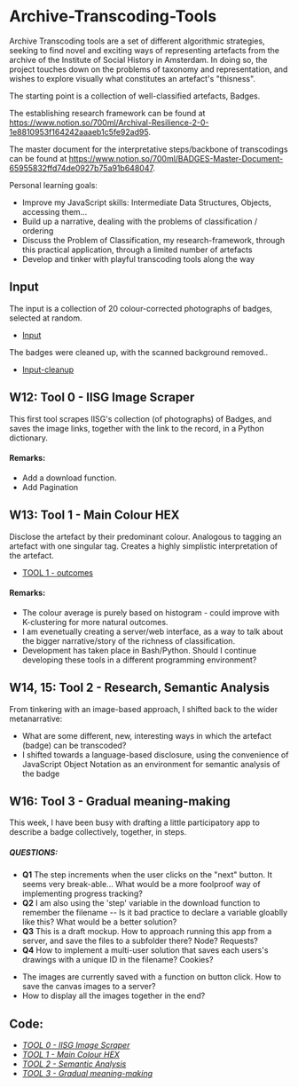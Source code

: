# Archive-Transcoding-Tools
 
Archive Transcoding tools are a set of different algorithmic strategies, seeking to find novel and exciting ways of representing artefacts from the archive of the Institute of Social History in Amsterdam. In doing so, the project touches down on the problems of taxonomy and representation, and wishes to explore visually what constitutes an artefact's "thisness". 

The starting point is a collection of well-classified artefacts, Badges. 

The establishing research framework can be found at https://www.notion.so/700ml/Archival-Resilience-2-0-1e8810953f164242aaaeb1c5fe92ad95.

The master document for the interpretative steps/backbone of transcodings can be found at https://www.notion.so/700ml/BADGES-Master-Document-65955832ffd74de0927b75a91b648047.

Personal learning goals:
- Improve my JavaScript skills: Intermediate Data Structures, Objects, accessing them...
- Build up a narrative, dealing with the problems of classification / ordering
- Discuss the Problem of Classification, my research-framework, through this practical application, through a limited number of artefacts
- Develop and tinker with playful transcoding tools along the way

## Input
The input is a collection of 20 colour-corrected photographs of badges, selected at random. 
- [Input](https://drive.google.com/open?id=1k7vdxrWdUg5r0helB_yeT7051W1r1Ttc)

The badges were cleaned up, with the scanned background removed.. 
- [Input-cleanup](https://drive.google.com/open?id=16yaqBnfxsEB8Vx6aOMcAG-fH5-W0PCgq)

## W12: Tool 0 - IISG Image Scraper
This first tool scrapes IISG's collection (of photographs) of Badges, and saves the image links, together with the link to the record, in a Python dictionary. 

#### Remarks:
- Add a download function.
- Add Pagination

## W13: Tool 1 - Main Colour HEX
Disclose the artefact by their predominant colour. Analogous to tagging an artefact with one singular tag. Creates a highly simplistic interpretation of the artefact.
- [TOOL 1 - outcomes](https://drive.google.com/open?id=1sZFAJHxdTo6kFFht144gDHAQaPNzByss)

#### Remarks:
- The colour average is purely based on histogram - could improve with K-clustering for more natural outcomes.
- I am evenetually creating a server/web interface, as a way to talk about the bigger narrative/story of the richness of classification.
- Development has taken place in Bash/Python. Should I continue developing these tools in a different programming environment?

## W14, 15: Tool 2 - Research, Semantic Analysis

From tinkering with an image-based approach, I shifted back to the wider metanarrative:
- What are some different, new, interesting ways in which the artefact (badge) can be transcoded?
- I shifted towards a language-based disclosure, using the convenience of JavaScript Object Notation as an environment for semantic analysis of the badge

## W16: Tool 3 - Gradual meaning-making
This week, I have been busy with drafting a little participatory app to describe a badge collectively, together, in steps. 

##### QUESTIONS:
  * **Q1** The step increments when the user clicks on the "next" button. It seems very break-able... What would be a more foolproof way of implementing progress tracking?
  * **Q2** I am also using the 'step' variable in the download function to remember the filename -- Is it bad practice to declare a variable gloablly like this? What would be a better solution?
  * **Q3** This is a draft mockup. How to approach running this app from a server, and save the files to a subfolder there? Node? Requests?
  * **Q4** How to implement a multi-user solution that saves each users's drawings with a unique ID in the filename? Cookies?

- The images are currently saved with a function on button click. How to save the canvas images to a server?
- How to display all the images together in the end?


## Code:
- [*TOOL 0 - IISG Image Scraper*](https://github.com/dmnkvd/Archive-Transcoding-Tools/tree/master/tool_0-scraper)
- [*TOOL 1 - Main Colour HEX*](https://github.com/dmnkvd/Archive-Transcoding-Tools/tree/master/tool_1-HexCode)
- [*TOOL 2 - Semantic Analysis*](https://github.com/dmnkvd/Archive-Transcoding-Tools/tree/master/tool_2-Semantic-analysis)
- [*TOOL 3 - Gradual meaning-making*](https://github.com/dmnkvd/Archive-Transcoding-Tools/tree/master/tool_3-drawSteps)



